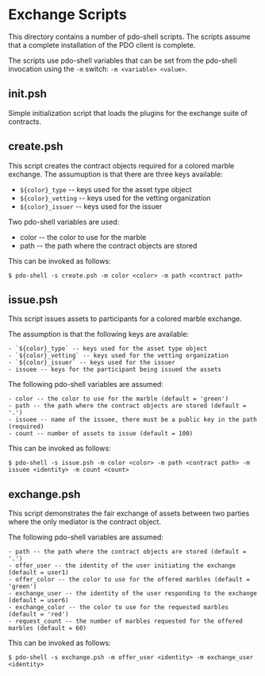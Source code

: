 <!---
Licensed under Creative Commons Attribution 4.0 International License
https://creativecommons.org/licenses/by/4.0/
--->
# Exchange Scripts

This directory contains a number of pdo-shell scripts. The scripts
assume that a complete installation of the PDO client is complete.

The scripts use pdo-shell variables that can be set from the pdo-shell
invocation using the `-m` switch: `-m <variable> <value>`.

## init.psh

Simple initialization script that loads the plugins for the exchange
suite of contracts.

## create.psh

This script creates the contract objects required for a colored marble
exchange. The assumuption is that there are three keys available:

  - `${color}_type` -- keys used for the asset type object
  - `${color}_vetting` -- keys used for the vetting organization
  - `${color}_issuer` -- keys used for the issuer

Two pdo-shell variables are used:

  -  color -- the color to use for the marble
  -  path -- the path where the contract objects are stored

This can be invoked as follows:

`$ pdo-shell -s create.psh -m color <color> -m path <contract path>`

## issue.psh

This script issues assets to participants for a colored marble exchange.

The assumption is that the following keys are available:

    - `${color}_type` -- keys used for the asset type object
    - `${color}_vetting` -- keys used for the vetting organization
    - `${color}_issuer` -- keys used for the issuer
    - issuee -- keys for the participant being issued the assets

The following pdo-shell variables are assumed:

    - color -- the color to use for the marble (default = 'green')
    - path -- the path where the contract objects are stored (default = '.')
    - issuee -- name of the issuee, there must be a public key in the path (required)
    - count -- number of assets to issue (default = 100)

This can be invoked as follows:

`$ pdo-shell -s issue.psh -m color <color> -m path <contract path> -m issuee <identity> -m count <count>`

## exchange.psh

This script demonstrates the fair exchange of assets between two parties
where the only mediator is the contract object.

The following pdo-shell variables are assumed:

    - path -- the path where the contract objects are stored (default = '.')
    - offer_user -- the identity of the user initiating the exchange (default = user1)
    - offer_color -- the color to use for the offered marbles (default = 'green')
    - exchange_user -- the identity of the user responding to the exchange (default = user6)
    - exchange_color -- the color to use for the requested marbles (default = 'red')
    - request_count -- the number of marbles requested for the offered marbles (default = 60)

This can be invoked as follows:

`$ pdo-shell -s exchange.psh -m offer_user <identity> -m exchange_user <identity>`
